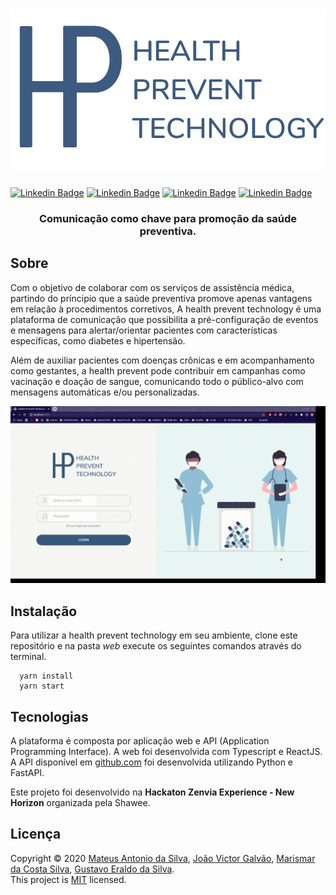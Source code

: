 <h1 align="center">
  <img src=".github/logo.svg">
</h1>

[![Linkedin Badge](https://img.shields.io/badge/-Marismar%20Costa-0282d0?style=flat-square&logo=Linkedin&logoColor=white&link=https://www.linkedin.com/in/marismarcosta/)](https://www.linkedin.com/in/marismarcosta/) 
[![Linkedin Badge](https://img.shields.io/badge/-Gustavo%20Eraldo-0282d0?style=flat-square&logo=Linkedin&logoColor=white&link=https://www.linkedin.com/in/gustavoeraldo/)](https://www.linkedin.com/in/gustavoeraldo/)
[![Linkedin Badge](https://img.shields.io/badge/-Mateus%20Antonio-0282d0?style=flat-square&logo=Linkedin&logoColor=white&link=https://www.linkedin.com/in/mateus-antonio-robotica/)](https://www.linkedin.com/in/mateus-antonio-robotica/)
[![Linkedin Badge](https://img.shields.io/badge/-João%20Galvão-0282d0?style=flat-square&logo=Linkedin&logoColor=white&link=https://www.linkedin.com/in/jvictor-galvao/)](https://www.linkedin.com/in/jvictor-galvao/)

<h3 align="center">
  Comunicação como chave para promoção da saúde preventiva.
</h3>

## Sobre

Com o objetivo de colaborar com os serviços de assistência médica, partindo do príncipio que a saúde preventiva promove apenas vantagens em relação à procedimentos corretivos, A health prevent technology é uma plataforma de comunicação que possibilita a pré-configuração de eventos e mensagens para alertar/orientar pacientes com características específicas, como diabetes e hipertensão.

Além de auxiliar pacientes com doenças crônicas e em acompanhamento como gestantes, a health prevent pode contribuir em campanhas como vacinação e doação de sangue, comunicando todo o público-alvo com mensagens automáticas e/ou personalizadas.

<img src=".github/health-prevent-technology.gif">

## Instalação

Para utilizar a health prevent technology em seu ambiente, clone este repositório e na pasta *web* execute os seguintes comandos através do terminal.

```
  yarn install
  yarn start
```

## Tecnologias

A plataforma é composta por aplicação web e API (Application Programming Interface). A web foi desenvolvida com Typescript e ReactJS. A API disponível em [github.com](https://github.com/mateustoin/Health-Prevent-Technology-API) foi desenvolvida utilizando Python e FastAPI.

Este projeto foi desenvolvido na **Hackaton Zenvia Experience - New Horizon** organizada pela Shawee. 

## Licença

Copyright © 2020 [Mateus Antonio da Silva](https://github.com/mateustoin), [João Victor Galvão](https://github.com/JVictorGalvao), [Marismar da Costa Silva](https://github.com/marismarcosta), [Gustavo Eraldo da Silva](https://github.com/EraldoCi).<br />
This project is [MIT](https://github.com/marismarcosta/wireless-network/blob/master/LICENSE) licensed.
